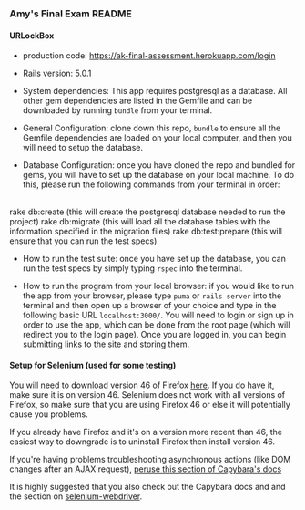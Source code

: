 ### Amy's Final Exam README
#### URLockBox

* production code: https://ak-final-assessment.herokuapp.com/login

* Rails version: 5.0.1

* System dependencies: This app requires postgresql as a database. All other gem dependencies are listed in the Gemfile and can be downloaded by running `bundle` from your terminal.

* General Configuration: clone down this repo, `bundle` to ensure all the Gemfile dependencies are loaded on your local computer, and then you will need to setup the database.

* Database Configuration: once you have cloned the repo and bundled for gems, you will have to set up the database on your local machine. To do this, please run the following commands from your terminal in order:
<br>
rake db:create (this will create the postgresql database needed to run the project)  
rake db:migrate (this will load all the database tables with the information specified in the migration files)  
rake db:test:prepare (this will ensure that you can run the test specs)  

* How to run the test suite: once you have set up the database, you can run the test specs by simply typing `rspec` into the terminal. 

* How to run the program from your local browser: if you would like to run the app from your browser, please type `puma` or `rails server` into the terminal and then open up a browser of your choice and type in the following basic URL `localhost:3000/`. You will need to login or sign up in order to use the app, which can be done from the root page (which will redirect you to the login page). Once you are logged in, you can begin submitting links to the site and storing them. 

#### Setup for Selenium (used for some testing)
You will need to download version 46 of Firefox [here](https://www.softexia.com/windows/web-browsers/firefox-46). If you do have it, make sure it is on version 46. Selenium does not work with all versions of Firefox, so make sure that you are using Firefox 46 or else it will potentially cause you problems. 

If you already have Firefox and it's on a version more recent than 46, the easiest way to downgrade is to uninstall Firefox then install version 46.

If you're having problems troubleshooting asynchronous actions (like DOM changes after an AJAX request), [peruse this section of Capybara's docs](https://github.com/teamcapybara/capybara#asynchronous-javascript-ajax-and-friends)

It is highly suggested that you also check out the Capybara docs and and the section on [selenium-webdriver](https://github.com/teamcapybara/capybara#selenium).
